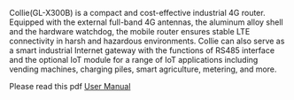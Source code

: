 Collie(GL-X300B) is a compact and cost-effective industrial 4G router. Equipped with the external full-band 4G antennas, the aluminum alloy shell and the hardware watchdog, the mobile router ensures stable LTE connectivity in harsh and hazardous environments. Collie can also serve as a smart industrial Internet gateway with the functions of RS485 interface and the optional IoT module for a range of IoT applications including vending machines, charging piles, smart agriculture, metering, and more.

Please read this pdf [User Manual](https://static.gl-inet.com/www/images/products/gl-x300b/GL-X300B-User-Manuel-Version-20201117.pdf)